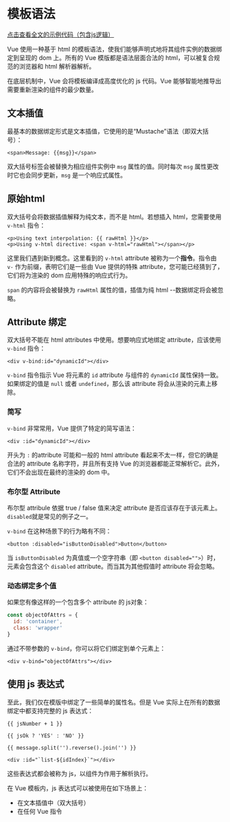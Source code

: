 # 模板语法

[点击查看全文的示例代码（包含js逻辑）](https://github.com/sunpm/re-study-vue/blob/main/src/pages/01.essentials/01.template-syntax.vue)



Vue 使用一种基于 html 的模板语法，使我们能够声明式地将其组件实例的数据绑定到呈现的 dom 上。所有的 Vue 模版都是语法层面合法的 html，可以被复合规范的浏览器和 html 解析器解析。

在底层机制中，Vue 会将模板编译成高度优化的 js 代码。Vue 能够智能地推导出需要重新渲染的组件的最少数量。



## 文本插值

最基本的数据绑定形式是文本插值，它使用的是“Mustache”语法（即双大括号）：

```vue
<span>Message: {{msg}}</span>
```

双大括号标签会被替换为相应组件实例中 `msg` 属性的值。同时每次 `msg` 属性更改时它也会同步更新，`msg` 是一个响应式属性。



## 原始html

双大括号会将数据插值解释为纯文本，而不是 html。若想插入 html，您需要使用 `v-html` 指令：

```vue
<p>Using text interpolation: {{ rawHtml }}</p>
<p>Using v-html directive: <span v-html="rawHtml"></span></p>
```

这里我们遇到新到概念。这里看到的 `v-html` attribute 被称为一个**指令**。指令由 `v-` 作为前缀，表明它们是一些由 Vue 提供的特殊 attribute，您可能已经猜到了，它们将为渲染的 dom 应用特殊的响应式行为。

`span` 的内容将会被替换为 `rawHtml` 属性的值，插值为纯 html --数据绑定将会被忽略。



## Attribute 绑定

双大括号不能在 html attributes 中使用。想要响应式地绑定 attribute，应该使用 `v-bind` 指令：

```vue
<div v-bind:id="dynamicId"></div>
```

`v-bind` 指令指示 Vue 将元素的 `id` attribute 与组件的 `dynamicId` 属性保持一致。如果绑定的值是 `null` 或者 `undefined`，那么该 attribute 将会从渲染的元素上移除。

### 简写

`v-bind` 非常常用，Vue 提供了特定的简写语法：

```vue
<div :id="dynamicId"></div>
```

开头为 `:` 的attribute 可能和一般的 html attribute 看起来不太一样，但它的确是合法的 attribute 名称字符，并且所有支持 Vue 的浏览器都能正常解析它。此外，它们不会出现在最终的渲染的 dom 中。



### 布尔型 Attribute

布尔型 attribule 依据 true / false 值来决定 attribute 是否应该存在于该元素上。`disabled`就是常见的例子之一。

`v-bind` 在这种场景下的行为略有不同：

```vue
<button :disabled="isButtonDisabled">Button</button>
```

当 `isButtonDisabled` 为真值或一个空字符串（即 `<button disabled="">`）时，元素会包含这个 `disabled` attribute。而当其为其他假值时 attribute 将会忽略。



### 动态绑定多个值

如果您有像这样的一个包含多个 attribute 的 js对象：

```js
const objectOfAttrs = {
  id: 'container',
  class: 'wrapper'
}
```

通过不带参数的 `v-bind`，你可以将它们绑定到单个元素上：

```vue
<div v-bind="objectOfAttrs"></div>
```



## 使用 js 表达式

至此，我们仅在模版中绑定了一些简单的属性名。但是 Vue 实际上在所有的数据绑定中都支持完整的 js 表达式：

```vue
{{ jsNumber + 1 }}

{{ jsOk ? 'YES' : 'NO' }}

{{ message.split('').reverse().join('') }}

<div :id="`list-${idIndex}`"></div>
```

这些表达式都会被称为 js，以组件为作用于解析执行。

在 Vue 模板内，js 表达式可以被使用在如下场景上：

- 在文本插值中（双大括号）
- 在任何 Vue 指令